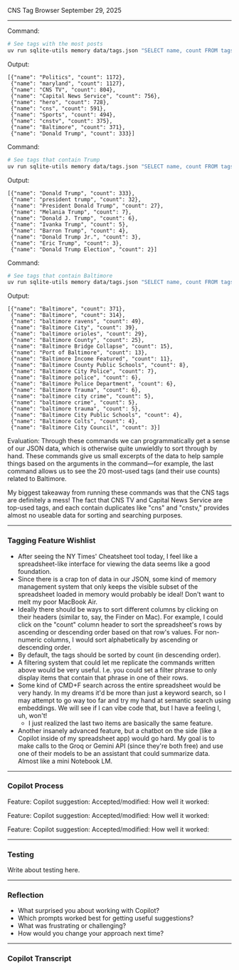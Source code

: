 CNS Tag Browser
September 29, 2025

---

Command:
```bash
# See tags with the most posts
uv run sqlite-utils memory data/tags.json "SELECT name, count FROM tags ORDER BY count DESC LIMIT 10"
```

Output:
```
[{"name": "Politics", "count": 1172},
 {"name": "maryland", "count": 1127},
 {"name": "CNS TV", "count": 804},
 {"name": "Capital News Service", "count": 756},
 {"name": "hero", "count": 728},
 {"name": "cns", "count": 591},
 {"name": "Sports", "count": 494},
 {"name": "cnstv", "count": 375},
 {"name": "Baltimore", "count": 371},
 {"name": "Donald Trump", "count": 333}]
```

Command:
```bash
# See tags that contain Trump
uv run sqlite-utils memory data/tags.json "SELECT name, count FROM tags where name like '%Trump%' ORDER BY count DESC LIMIT 10"
```

Output:
```
[{"name": "Donald Trump", "count": 333},
 {"name": "president trump", "count": 32},
 {"name": "President Donald Trump", "count": 27},
 {"name": "Melania Trump", "count": 7},
 {"name": "Donald J. Trump", "count": 6},
 {"name": "Ivanka Trump", "count": 5},
 {"name": "Barron Trump", "count": 4},
 {"name": "Donald Trump Jr.", "count": 3},
 {"name": "Eric Trump", "count": 3},
 {"name": "Donald Trump Election", "count": 2}]
```

Command:
```bash
# See tags that contain Baltimore
uv run sqlite-utils memory data/tags.json "SELECT name, count FROM tags where name like '%Baltimore%' ORDER BY count DESC LIMIT 20"
```

Output:
```
[{"name": "Baltimore", "count": 371},
 {"name": "Baltimore", "count": 314},
 {"name": "baltimore ravens", "count": 49},
 {"name": "Baltimore City", "count": 39},
 {"name": "baltimore orioles", "count": 29},
 {"name": "Baltimore County", "count": 25},
 {"name": "Baltimore Bridge Collapse", "count": 15},
 {"name": "Port of Baltimore", "count": 13},
 {"name": "Baltimore Income Featured", "count": 11},
 {"name": "Baltimore County Public Schools", "count": 8},
 {"name": "Baltimore City Police", "count": 7},
 {"name": "Baltimore police", "count": 6},
 {"name": "Baltimore Police Department", "count": 6},
 {"name": "Baltimore Trauma", "count": 6},
 {"name": "baltimore city crime", "count": 5},
 {"name": "baltimore crime", "count": 5},
 {"name": "baltimore trauma", "count": 5},
 {"name": "Baltimore City Public Schools", "count": 4},
 {"name": "Baltimore Colts", "count": 4},
 {"name": "Baltimore City Council", "count": 3}]
```

Evaluation:
Through these commands we can programmatically get a sense of our JSON data, which is otherwise quite unwieldly to sort through by hand. These commands give us small excerpts of the data to help sample things based on the arguments in the command—for example, the last command allows us to see the 20 most-used tags (and their use counts) related to Baltimore.

My biggest takeaway from running these commands was that the CNS tags are definitely a mess! The fact that CNS TV and Capital News Service are top-used tags, and each contain duplicates like "cns" and "cnstv," provides almost no useable data for sorting and searching purposes.

---

### Tagging Feature Wishlist
- After seeing the NY Times' Cheatsheet tool today, I feel like a spreadsheet-like interface for viewing the data seems like a good foundation.
- Since there is a crap ton of data in our JSON, some kind of memory management system that only keeps the visible subset of the spreadsheet loaded in memory would probably be ideal! Don't want to melt my poor MacBook Air.
- Ideally there should be ways to sort different columns by clicking on their headers (similar to, say, the Finder on Mac). For example, I could click on the "count" column header to sort the spreadsheet's rows by ascending or descending order based on that row's values. For non-numeric columns, I would sort alphabetically by ascending or descending order.
- By default, the tags should be sorted by count (in descending order).
- A filtering system that could let me replicate the commands written above would be very useful. I.e. you could set a filter phrase to only display items that contain that phrase in one of their rows.
- Some kind of CMD+F search across the entire spreadsheet would be very handy. In my dreams it'd be more than just a keyword search, so I may attempt to go way too far and try my hand at semantic search using embeddings. We will see if I can vibe code that, but I have a feeling I, uh, won't!
    - I just realized the last two items are basically the same feature.
- Another insanely advanced feature, but a chatbot on the side (like a Copilot inside of my spreadsheet app) would go hard. My goal is to make calls to the Groq or Gemini API (since they're both free) and use one of their models to be an assistant that could summarize data. Almost like a mini Notebook LM.

---

### Copilot Process

Feature: 
Copilot suggestion: 
Accepted/modified: 
How well it worked: 

Feature: 
Copilot suggestion: 
Accepted/modified: 
How well it worked: 

Feature: 
Copilot suggestion: 
Accepted/modified: 
How well it worked: 

---

### Testing
Write about testing here.

---

### Reflection
- What surprised you about working with Copilot?
- Which prompts worked best for getting useful suggestions?
- What was frustrating or challenging?
- How would you change your approach next time?

---

### Copilot Transcript
